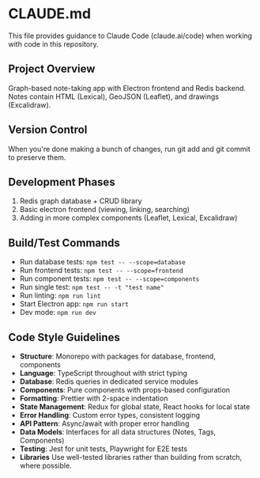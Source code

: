 # CLAUDE.md

This file provides guidance to Claude Code (claude.ai/code) when working with code in this repository.

## Project Overview

Graph-based note-taking app with Electron frontend and Redis backend. Notes contain HTML (Lexical),
GeoJSON (Leaflet), and drawings (Excalidraw).

## Version Control

When you're done making a bunch of changes, run git add and git commit to preserve them.

## Development Phases

1. Redis graph database + CRUD library
2. Basic electron frontend (viewing, linking, searching)
3. Adding in more complex components (Leaflet, Lexical, Excalidraw)

## Build/Test Commands

- Run database tests: `npm test -- --scope=database`
- Run frontend tests: `npm test -- --scope=frontend`
- Run component tests: `npm test -- --scope=components`
- Run single test: `npm test -- -t "test name"`
- Run linting: `npm run lint`
- Start Electron app: `npm run start`
- Dev mode: `npm run dev`

## Code Style Guidelines

- **Structure**: Monorepo with packages for database, frontend, components
- **Language**: TypeScript throughout with strict typing
- **Database**: Redis queries in dedicated service modules
- **Components**: Pure components with props-based configuration
- **Formatting**: Prettier with 2-space indentation
- **State Management**: Redux for global state, React hooks for local state
- **Error Handling**: Custom error types, consistent logging
- **API Pattern**: Async/await with proper error handling
- **Data Models**: Interfaces for all data structures (Notes, Tags, Components)
- **Testing**: Jest for unit tests, Playwright for E2E tests
- **Libraries** Use well-tested libraries rather than building from scratch, where possible.
